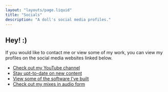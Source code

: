 ```yaml
---
layout: "layouts/page.liquid"
title: "Socials"
description: "A doll's social media profiles."
---
```


## Hey! :)

If you would like to contact me or view some of my work, you can view my profiles on the social media websites linked below.

- [Check out my YouTube channel](https://youtube.com/@angeldollface666)
- [Stay upt-to-date on new content](https://instagram.com/angeldollface666)
- [View some of the software I've built](https://github.com/angeldollface)
- [Check out my mixes in audio form](https://mixcloud.com/angeldollface666)